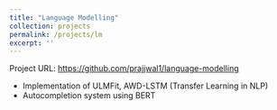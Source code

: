```yaml
---
title: "Language Modelling"
collection: projects
permalink: /projects/lm
excerpt: ''
---
```


Project URL: https://github.com/prajjwal1/language-modelling

- Implementation of ULMFit, AWD-LSTM (Transfer Learning in NLP)
- Autocompletion system using BERT